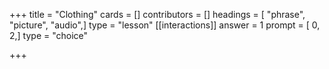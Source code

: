 +++
title = "Clothing"
cards = []
contributors = []
headings = [ "phrase", "picture", "audio",]
type = "lesson"
[[interactions]]
answer = 1
prompt = [ 0, 2,]
type = "choice"

+++
